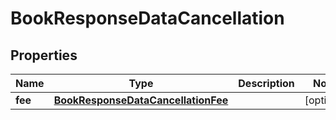 

# BookResponseDataCancellation


## Properties

| Name | Type | Description | Notes |
|------------ | ------------- | ------------- | -------------|
|**fee** | [**BookResponseDataCancellationFee**](BookResponseDataCancellationFee.md) |  |  [optional] |



